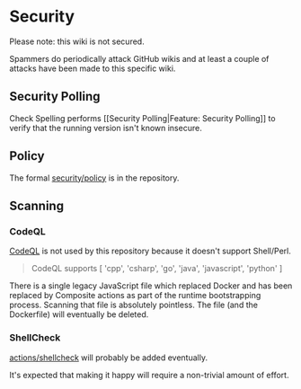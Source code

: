 # Security

Please note: this wiki is not secured.

Spammers do periodically attack GitHub wikis and at least a couple of attacks have been made to this specific wiki.

## Security Polling

Check Spelling performs [[Security Polling|Feature: Security Polling]] to verify that the running version isn't known insecure.

## Policy

The formal [security/policy](https://github.com/check-spelling/check-spelling/security/policy) is in the repository.

## Scanning

### CodeQL

[CodeQL](https://github.com/github/codeql-action) is not used by this repository because it doesn't support Shell/Perl.

> CodeQL supports [ 'cpp', 'csharp', 'go', 'java', 'javascript', 'python' ]

There is a single legacy JavaScript file which replaced Docker and has been replaced by Composite actions as part of the runtime bootstrapping process. Scanning that file is absolutely pointless. The file (and the Dockerfile) will eventually be deleted.

### ShellCheck

[actions/shellcheck](https://github.com/marketplace/actions/shellcheck) will probably be added eventually.

It's expected that making it happy will require a non-trivial amount of effort.
